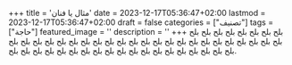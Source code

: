 +++
title = 'مثال يا فنان'
date = 2023-12-17T05:36:47+02:00
lastmod = 2023-12-17T05:36:47+02:00
draft = false
categories = ["تصنيف"]
tags = ["حاجة"]
featured_image = ''
description = ''
+++
بلح بلح بلح بلح بلح بلح بلح بلح بلح بلح بلح بلح بلح بلح بلح بلح بلح بلح بلح بلح بلح بلح بلح بلح بلح بلح بلح بلح بلح بلح بلح بلح بلح بلح بلح بلح بلح بلح بلح بلح بلح بلح بلح بلح بلح بلح بلح بلح بلح بلح.
